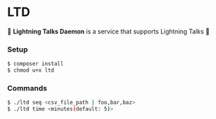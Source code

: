 # LTD
🍣 **Lightning Talks Daemon** is a service that supports Lightning Talks 🍕

### Setup

```bash
$ composer install
$ chmod u+x ltd
```

### Commands

```bash
$ ./ltd seq <csv_file_path | foo,bar,baz>
$ ./ltd time <minutes(default: 5)>
```